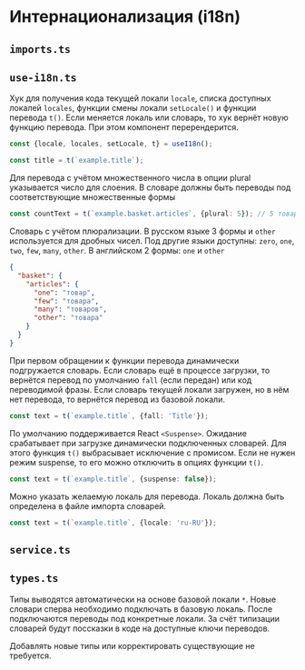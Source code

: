 # Интернационализация (i18n)

## `imports.ts`

## `use-i18n.ts`

Хук для получения кода текущей локали `locale`, списка доступных локалей `locales`, функции смены 
локали `setLocale()` и функции перевода `t()`.
Если меняется локаль или словарь, то хук вернёт новую функцию перевода. При этом компонент перерендерится.

```ts
const {locale, locales, setLocale, t} = useI18n();

const title = t(`example.title`);
```

Для перевода с учётом множественного числа в опции plural указывается число для слоения. В словаре 
должны быть переводы под соответствующие множественные формы
```ts
const countText = t(`example.basket.articles`, {plural: 5}); // 5 товаров
```
Словарь с учётом плюрализации. В русском языке 3 формы и `other` используется для дробных чисел. 
Под другие языки доступны: `zero`, `one`, `two`, `few`, `many`, `other`. 
В английском 2 формы: `one` и `other`
```json
{
  "basket": {
    "articles": {
      "one": "товар",
      "few": "товара",
      "many": "товаров",
      "other": "товара"
    }
  }
}
```

При первом обращении к функции перевода динамически подгружается словарь. Если словарь ещё в процессе
загрузки, то вернётся перевод по умолчанию `fall` (если передан) или код переводимой фразы. Если
словарь текущей локали загружен, но в нём нет перевода, то вернётся перевод из базовой локали.

```ts
const text = t(`example.title`, {fall: 'Title'});
```

По умолчанию поддерживается React `<Suspense>`. Ожидание срабатывает при загрузке динамически
подключенных словарей. Для этого функция `t()` выбрасывает исключение с промисом. Если не нужен режим
suspense, то его можно отключить в опциях функции `t()`.

```ts
const text = t(`example.title`, {suspense: false});
```

Можно указать желаемую локаль для перевода. Локаль должна быть определена в файле импорта словарей.

```ts
const text = t(`example.title`, {locale: 'ru-RU'});
```
## `service.ts`

## `types.ts`

Типы выводятся автоматически на основе базовой локали `*`. Новые словари сперва необходимо подключать 
в базовую локаль. После подключаются переводы под конкретные локали. 
За счёт типизации словарей будут поссказки в коде на доступные ключи переводов. 

Добавлять новые типы или корректировать существующие не требуется.  
